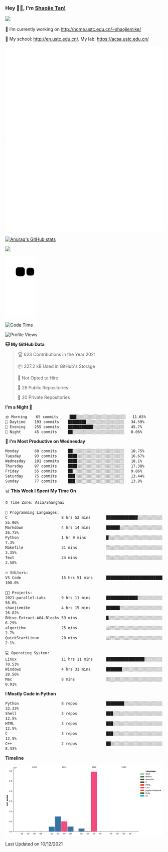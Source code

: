 

<!--
**Kirrito-k423/Kirrito-k423** is a ✨ _special_ ✨ repository because its `README.md` (this file) appears on your GitHub profile.

Here are some ideas to get you started:

- 🔭 I’m currently working on ...
- 🌱 I’m currently learning ...
- 👯 I’m looking to collaborate on ...
- 🤔 I’m looking for help with ...
- 💬 Ask me about ...
- 📫 How to reach me: ...
- 😄 Pronouns: ...
- ⚡ Fun fact: ...
-->
### Hey 👋🏽, I'm [Shaojie Tan!](http://home.ustc.edu.cn/~shaojiemike/about)

![](https://visitor-badge.glitch.me/badge?page_id=Kirrito-k423.Kirrito-k423)

🔭 I’m currently working on http://home.ustc.edu.cn/~shaojiemike/

👯 My school: http://en.ustc.edu.cn/. My lab: https://acsa.ustc.edu.cn/

![](https://github.com/Kirrito-k423/github-stats/blob/master/generated/overview.svg)
![](https://github.com/Kirrito-k423/github-stats/blob/master/generated/languages.svg)

[![Anurag's GitHub stats](https://github-readme-stats.vercel.app/api?username=Kirrito-k423&theme=flag-india&show_icons=true&hide=stars,prs,issues,contribs)](https://github.com/anuraghazra/github-readme-stats)

![](https://github-profile-summary-cards.vercel.app/api/cards/profile-details?username=Kirrito-k423&theme=vue)

![snake gif](https://github.com/Kirrito-k423/Kirrito-k423/blob/output/github-contribution-grid-snake.svg)

<!--START_SECTION:waka-->
![Code Time](http://img.shields.io/badge/Code%20Time-16%20hrs%205%20mins-blue)

![Profile Views](http://img.shields.io/badge/Profile%20Views-114-blue)

**🐱 My GitHub Data** 

> 🏆 623 Contributions in the Year 2021
 > 
> 📦 227.2 kB Used in GitHub's Storage 
 > 
> 🚫 Not Opted to Hire
 > 
> 📜 28 Public Repositories 
 > 
> 🔑 20 Private Repositories  
 > 
**I'm a Night 🦉** 

```text
🌞 Morning    65 commits     ███░░░░░░░░░░░░░░░░░░░░░░   11.65% 
🌆 Daytime    193 commits    ████████░░░░░░░░░░░░░░░░░   34.59% 
🌃 Evening    255 commits    ███████████░░░░░░░░░░░░░░   45.7% 
🌙 Night      45 commits     ██░░░░░░░░░░░░░░░░░░░░░░░   8.06%

```
📅 **I'm Most Productive on Wednesday** 

```text
Monday       60 commits     ██░░░░░░░░░░░░░░░░░░░░░░░   10.75% 
Tuesday      93 commits     ████░░░░░░░░░░░░░░░░░░░░░   16.67% 
Wednesday    101 commits    ████░░░░░░░░░░░░░░░░░░░░░   18.1% 
Thursday     97 commits     ████░░░░░░░░░░░░░░░░░░░░░   17.38% 
Friday       55 commits     ██░░░░░░░░░░░░░░░░░░░░░░░   9.86% 
Saturday     75 commits     ███░░░░░░░░░░░░░░░░░░░░░░   13.44% 
Sunday       77 commits     ███░░░░░░░░░░░░░░░░░░░░░░   13.8%

```


📊 **This Week I Spent My Time On** 

```text
⌚︎ Time Zone: Asia/Shanghai

💬 Programming Languages: 
C                        8 hrs 52 mins       ██████████████░░░░░░░░░░░   55.96% 
Markdown                 4 hrs 14 mins       ██████░░░░░░░░░░░░░░░░░░░   26.75% 
Python                   1 hr 9 mins         █░░░░░░░░░░░░░░░░░░░░░░░░   7.3% 
Makefile                 31 mins             ░░░░░░░░░░░░░░░░░░░░░░░░░   3.35% 
Text                     24 mins             ░░░░░░░░░░░░░░░░░░░░░░░░░   2.58%

🔥 Editors: 
VS Code                  15 hrs 51 mins      █████████████████████████   100.0%

🐱‍💻 Projects: 
2021-parallel-Labs       9 hrs 11 mins       ██████████████░░░░░░░░░░░   58.0% 
shaojiemike              4 hrs 15 mins       ██████░░░░░░░░░░░░░░░░░░░   26.82% 
BHive-Extract-A64-Blocks 59 mins             █░░░░░░░░░░░░░░░░░░░░░░░░   6.29% 
algorithm                25 mins             ░░░░░░░░░░░░░░░░░░░░░░░░░   2.7% 
QuickStartLinux          20 mins             ░░░░░░░░░░░░░░░░░░░░░░░░░   2.1%

💻 Operating System: 
Linux                    11 hrs 11 mins      █████████████████░░░░░░░░   70.53% 
Windows                  4 hrs 31 mins       ███████░░░░░░░░░░░░░░░░░░   28.56% 
Mac                      8 mins              ░░░░░░░░░░░░░░░░░░░░░░░░░   0.91%

```

**I Mostly Code in Python** 

```text
Python                   8 repos             ████████░░░░░░░░░░░░░░░░░   33.33% 
Shell                    3 repos             ███░░░░░░░░░░░░░░░░░░░░░░   12.5% 
HTML                     3 repos             ███░░░░░░░░░░░░░░░░░░░░░░   12.5% 
C                        3 repos             ███░░░░░░░░░░░░░░░░░░░░░░   12.5% 
C++                      2 repos             ██░░░░░░░░░░░░░░░░░░░░░░░   8.33%

```


**Timeline**

![Chart not found](https://raw.githubusercontent.com/Kirrito-k423/Kirrito-k423/main/charts/bar_graph.png) 


 Last Updated on 10/12/2021
<!--END_SECTION:waka-->

